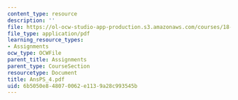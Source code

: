 ```yaml
---
content_type: resource
description: ''
file: https://ol-ocw-studio-app-production.s3.amazonaws.com/courses/18-04-complex-variables-with-applications-fall-1999/6b5050e848070062e1139a28c993545b_AnsPS_4.pdf
file_type: application/pdf
learning_resource_types:
- Assignments
ocw_type: OCWFile
parent_title: Assignments
parent_type: CourseSection
resourcetype: Document
title: AnsPS_4.pdf
uid: 6b5050e8-4807-0062-e113-9a28c993545b
---
```

